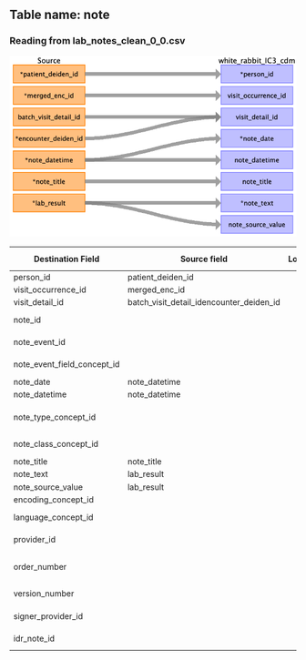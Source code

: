 ## Table name: note

### Reading from lab_notes_clean_0_0.csv

![](../md_files/image34.png)

| Destination Field | Source field | Logic | Comment field |
| --- | --- | --- | --- |
| person_id | patient_deiden_id |  |  |
| visit_occurrence_id | merged_enc_id |  |  |
| visit_detail_id | batch_visit_detail_idencounter_deiden_id |  |  |
| note_id |  |  | Auto increment |
| note_event_id |  |  | Not Populated |
| note_event_field_concept_id |  |  | Not Populated |
| note_date | note_datetime |  |  |
| note_datetime | note_datetime |  |  |
| note_type_concept_id |  |  | Fill with EHR (32817) |
| note_class_concept_id |  |  | Fill with 706371 |
| note_title | note_title |  |  |
| note_text | lab_result |  |  |
| note_source_value | lab_result |  |  |
| encoding_concept_id |  |  | Fill with 0 |
| language_concept_id |  |  | Fill with 4180186 |
| provider_id |  |  | Not Populated |
| order_number |  |  | Order number Deiden_id |
| version_number |  |  | Not Populated |
| signer_provider_id |  |  | Not Populated |
| idr_note_id |  |  | Not Populated |

